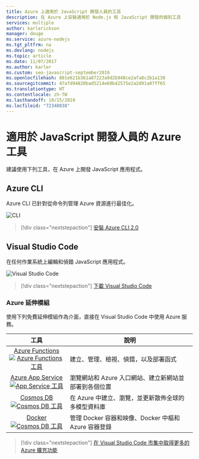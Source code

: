```yaml
---
title: Azure 上適用於 JavaScript 開發人員的工具
description: 在 Azure 上安裝適用於 Node.js 和 JavaScript 開發的個別工具
services: multiple
author: karlerickson
manager: douge
ms.service: azure-nodejs
ms.tgt_pltfrm: na
ms.devlang: nodejs
ms.topic: article
ms.date: 11/07/2017
ms.author: karler
ms.custom: seo-javascript-september2019
ms.openlocfilehash: 801e621b361a87223a9d2b948ce2afa8c2b1a138
ms.sourcegitcommit: 47afd94820bad5214e60b42575e2a2d91a07ff65
ms.translationtype: HT
ms.contentlocale: zh-TW
ms.lasthandoff: 10/15/2019
ms.locfileid: "72348038"
---
```

# <a name="azure-tools-for-javascript-developers"></a>適用於 JavaScript 開發人員的 Azure 工具
建議使用下列工具，在 Azure 上開發 JavaScript 應用程式。

## <a name="azure-cli"></a>Azure CLI
Azure CLI 已針對從命令列管理 Azure 資源進行最佳化。

![CLI](media/node-azure-tools/cli.png)
 
> [!div class="nextstepaction"]
> [安裝 Azure CLI 2.0](/cli/azure/install-az-cli2)

## <a name="visual-studio-code"></a>Visual Studio Code
在任何作業系統上編輯和偵錯 JavaScript 應用程式。

![Visual Studio Code](media/node-azure-tools/vs-code.png)

> [!div class="nextstepaction"]
> [下載 Visual Studio Code](https://code.visualstudio.com)

### <a name="azure-extensions"></a>Azure 延伸模組
使用下列免費延伸模組作為介面，直接在 Visual Studio Code 中使用 Azure 服務。

| 工具 | 說明  |
|:---------:|---------|
| [Azure Functions](https://marketplace.visualstudio.com/items?itemName=ms-azuretools.vscode-azurefunctions) <br> [![Azure Functions 工具](media/node-azure-tools/icon-azure-functions.png)](https://marketplace.visualstudio.com/items?itemName=ms-azuretools.vscode-azurefunctions) | 建立、管理、檢視、偵錯，以及部署函式|
| [Azure App Service](https://marketplace.visualstudio.com/items?itemName=ms-azuretools.vscode-azureappservice) <br> [![App Service 工具](media/node-azure-tools/icon-azure-app-service.png)](https://marketplace.visualstudio.com/items?itemName=ms-azuretools.vscode-azureappservice) | 瀏覽網站和 Azure 入口網站、建立新網站並部署到各個位置 |
| [Cosmos DB](https://marketplace.visualstudio.com/items?itemName=ms-azuretools.vscode-cosmosdb)  <br> [![Cosmos DB 工具](media/node-azure-tools/icon-cosmos-db.png)](https://marketplace.visualstudio.com/items?itemName=ms-azuretools.vscode-cosmosdb)| 在 Azure 中建立、瀏覽，並更新散佈全球的多模型資料庫 |
| [Docker](https://marketplace.visualstudio.com/items?itemName=formulahendry.docker-explorer)   <br> [![Cosmos DB 工具](media/node-azure-tools/icon-docker.png)](https://marketplace.visualstudio.com/items?itemName=formulahendry.docker-explorer)| 管理 Docker 容器和映像、Docker 中樞和 Azure 容器登錄 |

> [!div class="nextstepaction"]
> [在 Visual Studio Code 市集中取得更多的 Azure 擴充功能](https://marketplace.visualstudio.com/search?term=azure&target=VSCode&category=All%20categories&sortBy=Relevance)
